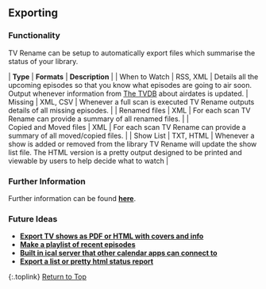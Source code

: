 <!-- START EXPORTING ------------------------- -->
## Exporting

### Functionality

TV Rename can be setup to automatically export files which summarise the status of your library.

| **Type** | **Formats** | **Description** |
| When&nbsp;to&nbsp;Watch | RSS,&nbsp;XML | Details all the upcoming episodes so that you know what episodes are going to air soon. Output whenever information from [The&nbsp;TVDB](http://thetvdb.com 'Visit thetvdb.com') about airdates is updated. 
| Missing | XML,&nbsp;CSV | Whenever a full scan is executed TV Rename outputs details of all missing episodes. |
| Renamed&nbsp;files | XML | For each scan TV Rename can provide a summary of all renamed files. |
| Copied&nbsp;and&nbsp;Moved&nbsp;files | XML | For each scan TV Rename can provide a summary of all moved/copied files. |
| Show&nbsp;List | TXT,&nbsp;HTML | Whenever a show is added or removed from the library TV Rename will update the show list file. The HTML version is a pretty output designed to be printed and viewable by users to help decide what to watch |

### Further Information

Further information can be found [**here**](/manual/options/#the-automatic-export-tab "Read about Automatic Export").

### Future Ideas

* [**Export TV shows as PDF or HTML with covers and info**](http://ideas.theideawall.com/TVRename/Forum/TopicDetails/e345b5b9-4641-4521-9162-366ffc566486 "Visit the Idea Wall")
* [**Make a playlist of recent episodes**](https://github.com/TV-Rename/tvrename/issues/27 "Visit TV Rename on GitHub")
* [**Built in ical server that other calendar apps can connect to**](https://github.com/TV-Rename/tvrename/issues/37 "Visit TV Rename on GitHub")
* [**Export a list or pretty html status report**](https://github.com/TV-Rename/tvrename/issues/28 "Visit TV Rename on GitHub")

{:.toplink}
[Return to Top]()
<!-- END EXPORTING --------------------------- -->
